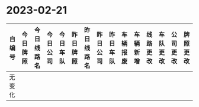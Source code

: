 # 2023-02-21
| 自编号      | 今日牌照      | 今日线路名 | 今日公司  | 今日车队 | 昨日牌照      | 昨日线路名 | 昨日公司  | 昨日车队 | 车辆报废 | 车辆新增 | 线路更改  | 车队更改  | 公司更改 | 牌照更改 |
|----------|-----------|-------|-------|------|-----------|-------|-------|------|------|------|-------|-------|------|------|
| 无变化 |
